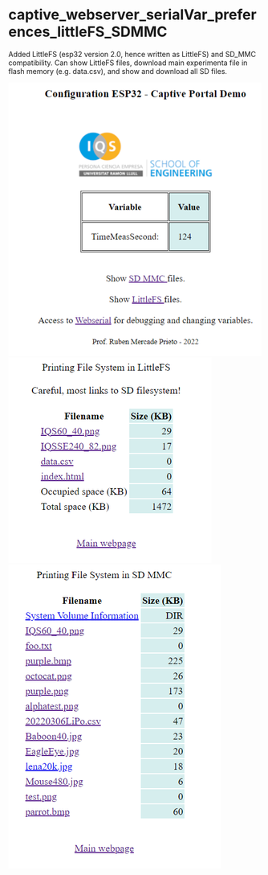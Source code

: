 # captive_webserver_serialVar_preferences_littleFS_SDMMC

Added LittleFS (esp32 version 2.0, hence written as LittleFS) and SD_MMC compatibility. Can show LittleFS files, download main experimenta file in flash memory (e.g. data.csv), and show and download all SD files.

![Image1](/image1.png)
![Image2](/image2.png)
![Image3](/image3.png)
